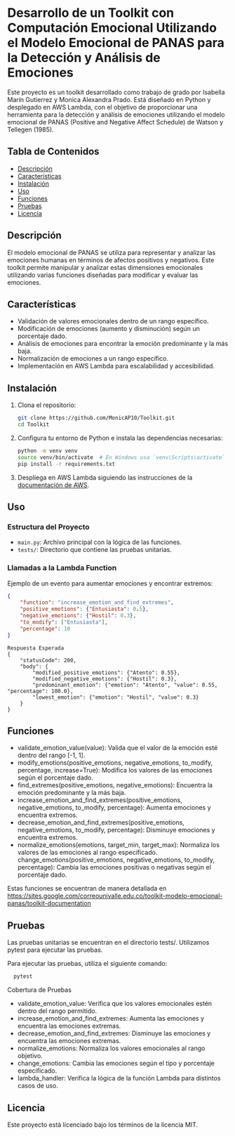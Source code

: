 # Desarrollo de un Toolkit con Computación Emocional Utilizando el Modelo Emocional de PANAS para la Detección y Análisis de Emociones

Este proyecto es un toolkit desarrollado como trabajo de grado por Isabella Marín Gutierrez y Monica Alexandra Prado. Está diseñado en Python y desplegado en AWS Lambda, con el objetivo de proporcionar una herramienta para la detección y análisis de emociones utilizando el modelo emocional de PANAS (Positive and Negative Affect Schedule) de Watson y Tellegen (1985).

## Tabla de Contenidos

- [Descripción](#descripción)
- [Características](#características)
- [Instalación](#instalación)
- [Uso](#uso)
- [Funciones](#funciones)
- [Pruebas](#pruebas)
- [Licencia](#licencia)

## Descripción

El modelo emocional de PANAS se utiliza para representar y analizar las emociones humanas en términos de afectos positivos y negativos. Este toolkit permite manipular y analizar estas dimensiones emocionales utilizando varias funciones diseñadas para modificar y evaluar las emociones.

## Características

- Validación de valores emocionales dentro de un rango específico.
- Modificación de emociones (aumento y disminución) según un porcentaje dado.
- Análisis de emociones para encontrar la emoción predominante y la más baja.
- Normalización de emociones a un rango específico.
- Implementación en AWS Lambda para escalabilidad y accesibilidad.

## Instalación

1. Clona el repositorio:

    ```bash
    git clone https://github.com/MonicAP10/Toolkit.git
    cd Toolkit
    ```

2. Configura tu entorno de Python e instala las dependencias necesarias:

    ```bash
    python -m venv venv
    source venv/bin/activate  # En Windows usa `venv\Scripts\activate`
    pip install -r requirements.txt
    ```

3. Despliega en AWS Lambda siguiendo las instrucciones de la [documentación de AWS](https://docs.aws.amazon.com/lambda/latest/dg/getting-started.html).

## Uso

### Estructura del Proyecto

- `main.py`: Archivo principal con la lógica de las funciones.
- `tests/`: Directorio que contiene las pruebas unitarias.

### Llamadas a la Lambda Function

Ejemplo de un evento para aumentar emociones y encontrar extremos:

```json
{
    "function": "increase_emotion_and_find_extremes",
    "positive_emotions": {"Entusiasta": 0.5},
    "negative_emotions": {"Hostil": 0.3},
    "to_modify": ["Entusiasta"],
    "percentage": 10
}
```
```
Respuesta Esperada
{
    "statusCode": 200,
    "body": {
        "modified_positive_emotions": {"Atento": 0.55},
        "modified_negative_emotions": {"Hostil": 0.3},
        "predominant_emotion": {"emotion": "Atento", "value": 0.55, "percentage": 100.0},
        "lowest_emotion": {"emotion": "Hostil", "value": 0.3}
    }
}
```
## Funciones
- validate_emotion_value(value): Valida que el valor de la emoción esté dentro del rango [-1, 1].
- modify_emotions(positive_emotions, negative_emotions, to_modify, percentage, increase=True): Modifica los valores de las emociones según el porcentaje dado.
- find_extremes(positive_emotions, negative_emotions): Encuentra la emoción predominante y la más baja.
- increase_emotion_and_find_extremes(positive_emotions, negative_emotions, to_modify, percentage): Aumenta emociones y encuentra extremos.
- decrease_emotion_and_find_extremes(positive_emotions, negative_emotions, to_modify, percentage): Disminuye emociones y encuentra extremos.
- normalize_emotions(emotions, target_min, target_max): Normaliza los valores de las emociones al rango especificado.
change_emotions(positive_emotions, negative_emotions, to_modify, percentage): Cambia las emociones positivas o negativas según el porcentaje dado.

Estas funciones se encuentran de manera detallada en https://sites.google.com/correounivalle.edu.co/toolkit-modelo-emocional-panas/toolkit-documentation
## Pruebas
Las pruebas unitarias se encuentran en el directorio tests/. Utilizamos pytest para ejecutar las pruebas.

Para ejecutar las pruebas, utiliza el siguiente comando:

```bash
  pytest
```
Cobertura de Pruebas
- validate_emotion_value: Verifica que los valores emocionales estén dentro del rango permitido.
- increase_emotion_and_find_extremes: Aumenta las emociones y encuentra las emociones extremas.
- decrease_emotion_and_find_extremes: Disminuye las emociones y encuentra las emociones extremas.
- normalize_emotions: Normaliza los valores emocionales al rango objetivo.
- change_emotions: Cambia las emociones según el tipo y porcentaje especificado.
- lambda_handler: Verifica la lógica de la función Lambda para distintos casos de uso.

## Licencia
Este proyecto está licenciado bajo los términos de la licencia MIT.
